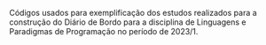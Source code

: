 Códigos usados para exemplificação dos estudos realizados para a construção do Diário de Bordo para a disciplina de Linguagens e Paradigmas de Programação no período de 2023/1.
